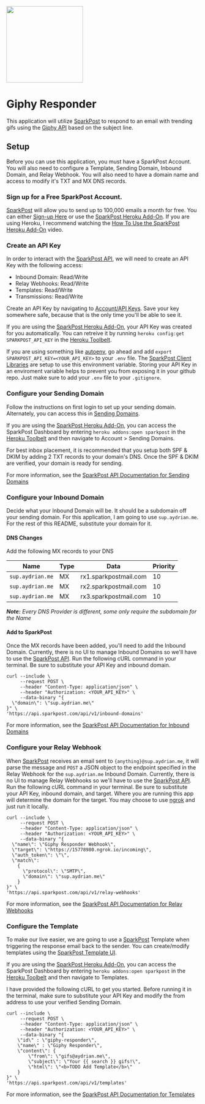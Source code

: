 <a href="https://developers.sparkpost.com"><img src="https://www.sparkpost.com/sites/default/files/attachments/SparkPost_Logo_2-Color_Gray-Orange_RGB.svg" width="200px"/></a>

# Giphy Responder

This application will utilize [SparkPost][1] to respond
to an email with trending gifs using the [Giphy API](https://github.com/Giphy/GiphyAPI)
based on the subject line.

## Setup

Before you can use this application, you must have a SparkPost Account. You will also need to configure a Template, Sending Domain, Inbound Domain, and Relay Webhook. You will also need to have a domain name and access to modify it's TXT and MX DNS records.

### Sign up for a Free SparkPost Account.
[SparkPost][1] will allow you to send up to 100,000 emails a month for free. You can either [Sign-up Here][2] or use the [SparkPost Heroku Add-On][3]. If you are using Heroku, I recommend watching the [How To Use the SparkPost Heroku Add-On](https://developers.sparkpost.com/videos/heroku_addon.html) video.

### Create an API Key
In order to interact with the [SparkPost API](https://developers.sparkpost.com/api), we will need to create an API Key with the following access:
- Inbound Domain: Read/Write
- Relay Webhooks: Read/Write
- Templates: Read/Write
- Transmissions: Read/Write

Create an API Key by navigating to [Account/API Keys](https://app.sparkpost.com/account/credentials). Save your key somewhere safe, because that is the only time you'll be able to see it.

If you are using the [SparkPost Heroku Add-On][3], your API Key was created for you automatically. You can retreive it by running `heroku config:get SPARKPOST_API_KEY` in the [Heroku Toolbelt][4].

If you are using something like [autoenv](https://github.com/kennethreitz/autoenv), go ahead and add `export SPARKPOST_API_KEY=<YOUR_API_KEY>` to your `.env` file. The [SparkPost Client Libraries][5] are setup to use this environment variable. Storing your API Key in an enviroment variable helps to prevent you from exposing it in your github repo. Just make sure to add your `.env` file to your `.gitignore`.

### Configure your Sending Domain
Follow the instructions on first login to set up your sending domain. Alternately, you can access this in [Sending Domains](https://app.sparkpost.com/account/sending-domains).

If you are using the [SparkPost Heroku Add-On][3], you can access the SparkPost Dashboard by entering `heroku addons:open sparkpost` in the [Heroku Toolbelt][4] and then navigate to Account > Sending Domains.

For best inbox placement, it is recommended that you setup both SPF & DKIM by adding 2 TXT records to your domain's DNS. Once the SPF & DKIM are verified, your domain is ready for sending.

For more information, see the [SparkPost API Documentation for Sending Domains](https://developers.sparkpost.com/api/#/reference/sending-domains)

### Configure your Inbound Domain
Decide what your Inbound Domain will be. It should be a subdomain off your sending domain. For this application, I am going to use `sup.aydrian.me`. For the rest of this README, substitute your domain for it.

#### DNS Changes
Add the following MX records to your DNS

Name | Type | Data | Priority
---- | ---- | ---- | --------
`sup.aydrian.me` | MX | rx1.sparkpostmail.com | 10
`sup.aydrian.me` | MX | rx2.sparkpostmail.com | 10
`sup.aydrian.me` | MX | rx3.sparkpostmail.com | 10

_**Note:** Every DNS Provider is different, some only require the subdomain for the Name_

#### Add to SparkPost
Once the MX records have been added, you'll need to add the Inbound Domain. Currently, there is no UI to manage Inbound Domains so we'll have to use the [SparkPost API](https://developers.sparkpost.com/api/). Run the following cURL command in your terminal. Be sure to substitute your API Key and inbound domain.

```
curl --include \
     --request POST \
     --header "Content-Type: application/json" \
     --header "Authorization: <YOUR_API_KEY>" \
     --data-binary "{
  \"domain\": \"sup.aydrian.me\"
}" \
'https://api.sparkpost.com/api/v1/inbound-domains'
```

For more information, see the [SparkPost API Documentation for Inbound Domains](https://developers.sparkpost.com/api/#/reference/inbound-domains)

### Configure your Relay Webhook
When [SparkPost][1] receives an email sent to `{anything}@sup.aydrian.me`, it will parse the message and `POST` a JSON object to the endpoint specified in the Relay Webhook for the `sup.aydrian.me` Inbound Domain. Currently, there is no UI to manage Relay Webhooks so we'll have to use the [SparkPost API](https://developers.sparkpost.com/api/). Run the following cURL command in your terminal. Be sure to substitute your API Key, inbound domain, and target. Where you are running this app will determine the domain for the target. You may choose to use [ngrok](https://ngrok.com/) and just run it locally.

```
curl --include \
     --request POST \
     --header "Content-Type: application/json" \
     --header "Authorization: <YOUR_API_KEY>" \
     --data-binary "{
  \"name\": \"Giphy Responder Webhook\",
  \"target\": \"https://15778980.ngrok.io/incoming\",
  \"auth_token\": \"\",
  \"match\":
    {
      \"protocol\": \"SMTP\",
      \"domain\": \"sup.aydrian.me\"
    }
}" \
'https://api.sparkpost.com/api/v1/relay-webhooks'
```

For more information, see the [SparkPost API Documentation for Relay Webhooks](https://developers.sparkpost.com/api/#/reference/relay-webhooks)

### Configure the Template
To make our live easier, we are going to use a [SparkPost][1] Template when triggering the response email back to the sender. You can create/modify templates using the [SparkPost Template UI](https://app.sparkpost.com/templates).

If you are using the [SparkPost Heroku Add-On][3], you can access the SparkPost Dashboard by entering `heroku addons:open sparkpost` in the [Heroku Toolbelt][4] and then navigate to Templates.

I have provided the following cURL to get you started. Before running it in the terminal, make sure to substitute your API Key and modify the from address to use your verified Sending Domain.

```
curl --include \
     --request POST \
     --header "Content-Type: application/json" \
     --header "Authorization: <YOUR_API_KEY>" \
     --data-binary "{
    \"id\" : \"giphy-responder\",
    \"name\" : \"Giphy Responder\",
    \"content\": {
        \"from\": \"gifs@aydrian.me\",
        \"subject\": \"Your {{ search }} gifs!\",
        \"html\": \"<b>TODO Add Template</b>\"
    }
}" \
'https://api.sparkpost.com/api/v1/templates'
```

For more information, see the [SparkPost API Documentation for Templates](https://developers.sparkpost.com/api/#/reference/templates)

[1]: https://www.sparkpost.com/
[2]: https://app.sparkpost.com/sign-up?src=Dev-Website&sfdcid=701600000011daf&_ga=1.204138960.1347218848.1425988764
[3]: https://elements.heroku.com/addons/sparkpost
[4]: https://toolbelt.heroku.com/
[5]: https://developers.sparkpost.com/
